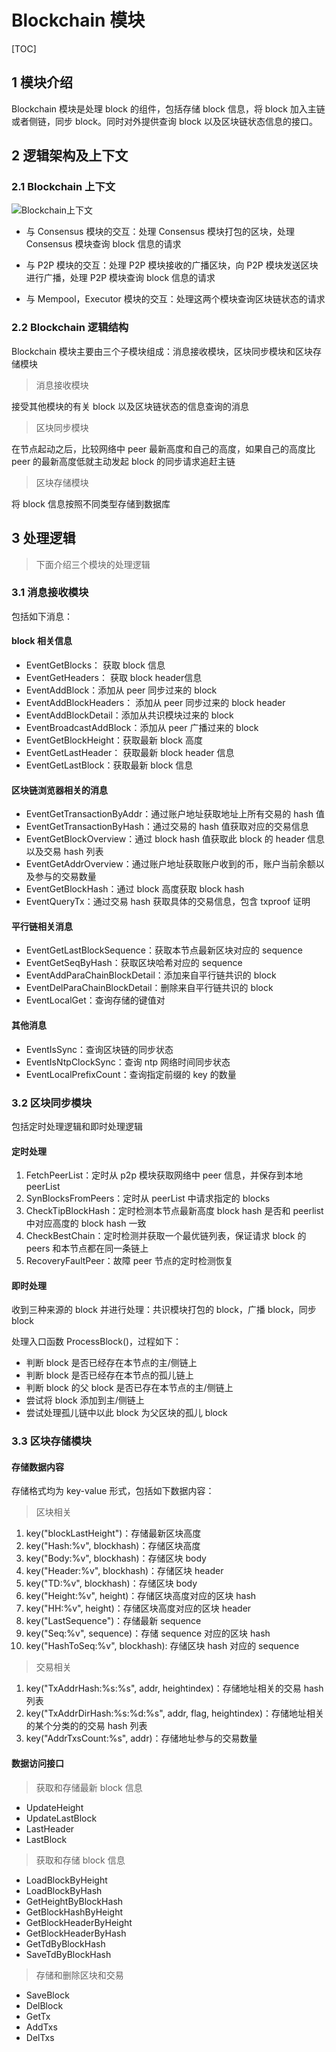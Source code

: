 # Blockchain 模块

[TOC]

## 1 模块介绍

Blockchain 模块是处理 block 的组件，包括存储 block 信息，将 block 加入主链或者侧链，同步 block。同时对外提供查询 block 以及区块链状态信息的接口。

## 2 逻辑架构及上下文

### 2.1 Blockchain 上下文

![Blockchain上下文](https://public.33.cn/web/storage/upload/20190717/0d0f0c3e5588512428222175a8f8b085.jpg)

- 与 Consensus 模块的交互：处理 Consensus 模块打包的区块，处理 Consensus 模块查询 block 信息的请求

- 与 P2P 模块的交互：处理 P2P 模块接收的广播区块，向 P2P 模块发送区块进行广播，处理 P2P 模块查询 block 信息的请求

- 与 Mempool，Executor 模块的交互：处理这两个模块查询区块链状态的请求

### 2.2 Blockchain 逻辑结构

Blockchain 模块主要由三个子模块组成：消息接收模块，区块同步模块和区块存储模块

> 消息接收模块

接受其他模块的有关 block 以及区块链状态的信息查询的消息

> 区块同步模块

在节点起动之后，比较网络中 peer 最新高度和自己的高度，如果自己的高度比 peer 的最新高度低就主动发起 block 的同步请求追赶主链

> 区块存储模块

将 block 信息按照不同类型存储到数据库

## 3 处理逻辑

> 下面介绍三个模块的处理逻辑

### 3.1 消息接收模块

包括如下消息：

#### block 相关信息

- EventGetBlocks： 获取 block 信息
- EventGetHeaders： 获取 block header信息
- EventAddBlock：添加从 peer 同步过来的 block
- EventAddBlockHeaders： 添加从 peer 同步过来的 block header
- EventAddBlockDetail：添加从共识模块过来的 block
- EventBroadcastAddBlock：添加从 peer 广播过来的 block
- EventGetBlockHeight：获取最新 block 高度
- EventGetLastHeader： 获取最新 block header 信息
- EventGetLastBlock：获取最新 block 信息

#### 区块链浏览器相关的消息

- EventGetTransactionByAddr：通过账户地址获取地址上所有交易的 hash 值
- EventGetTransactionByHash：通过交易的 hash 值获取对应的交易信息
- EventGetBlockOverview：通过 block hash 值获取此 block 的 header 信息以及交易 hash 列表
- EventGetAddrOverview：通过账户地址获取账户收到的币，账户当前余额以及参与的交易数量
- EventGetBlockHash：通过 block 高度获取 block hash
- EventQueryTx：通过交易 hash 获取具体的交易信息，包含 txproof 证明

#### 平行链相关消息

- EventGetLastBlockSequence：获取本节点最新区块对应的 sequence
- EventGetSeqByHash：获取区块哈希对应的 sequence
- EventAddParaChainBlockDetail：添加来自平行链共识的 block
- EventDelParaChainBlockDetail：删除来自平行链共识的 block
- EventLocalGet：查询存储的键值对

#### 其他消息

- EventIsSync：查询区块链的同步状态
- EventIsNtpClockSync：查询 ntp 网络时间同步状态
- EventLocalPrefixCount：查询指定前缀的 key 的数量

### 3.2 区块同步模块

包括定时处理逻辑和即时处理逻辑

#### 定时处理

1. FetchPeerList：定时从 p2p 模块获取网络中 peer 信息，并保存到本地 peerList
2. SynBlocksFromPeers：定时从 peerList 中请求指定的 blocks
3. CheckTipBlockHash：定时检测本节点最新高度 block hash 是否和 peerlist 中对应高度的 block hash 一致
4. CheckBestChain：定时检测并获取一个最优链列表，保证请求 block 的 peers 和本节点都在同一条链上
5. RecoveryFaultPeer：故障 peer 节点的定时检测恢复

#### 即时处理

收到三种来源的 block 并进行处理：共识模块打包的 block，广播 block，同步 block

处理入口函数 ProcessBlock()，过程如下：

- 判断 block 是否已经存在本节点的主/侧链上
- 判断 block 是否已经存在本节点的孤儿链上
- 判断 block 的父 block 是否已存在本节点的主/侧链上
- 尝试将 block 添加到主/侧链上
- 尝试处理孤儿链中以此 block 为父区块的孤儿 block

### 3.3 区块存储模块

#### 存储数据内容

存储格式均为 key-value 形式，包括如下数据内容：

> 区块相关

1. key("blockLastHeight")：存储最新区块高度
2. key("Hash:%v", blockhash)：存储区块高度
3. key("Body:%v", blockhash)：存储区块 body
4. key("Header:%v", blockhash)：存储区块 header
5. key("TD:%v", blockhash)：存储区块 body
6. key("Height:%v", height)：存储区块高度对应的区块 hash
7. key("HH:%v", height)：存储区块高度对应的区块 header
8. key("LastSequence")：存储最新 sequence
9. key("Seq:%v", sequence)：存储 sequence 对应的区块 hash
10. key("HashToSeq:%v", blockhash): 存储区块 hash 对应的 sequence

> 交易相关

1. key("TxAddrHash:%s:%s", addr, heightindex)：存储地址相关的交易 hash 列表
2. key("TxAddrDirHash:%s:%d:%s", addr, flag, heightindex)：存储地址相关的某个分类的的交易 hash 列表
3. key("AddrTxsCount:%s", addr)：存储地址参与的交易数量

#### 数据访问接口

> 获取和存储最新 block 信息

- UpdateHeight
- UpdateLastBlock
- LastHeader
- LastBlock

> 获取和存储 block 信息

- LoadBlockByHeight
- LoadBlockByHash
- GetHeightByBlockHash
- GetBlockHashByHeight
- GetBlockHeaderByHeight
- GetBlockHeaderByHash
- GetTdByBlockHash
- SaveTdByBlockHash

> 存储和删除区块和交易

- SaveBlock
- DelBlock
- GetTx
- AddTxs
- DelTxs